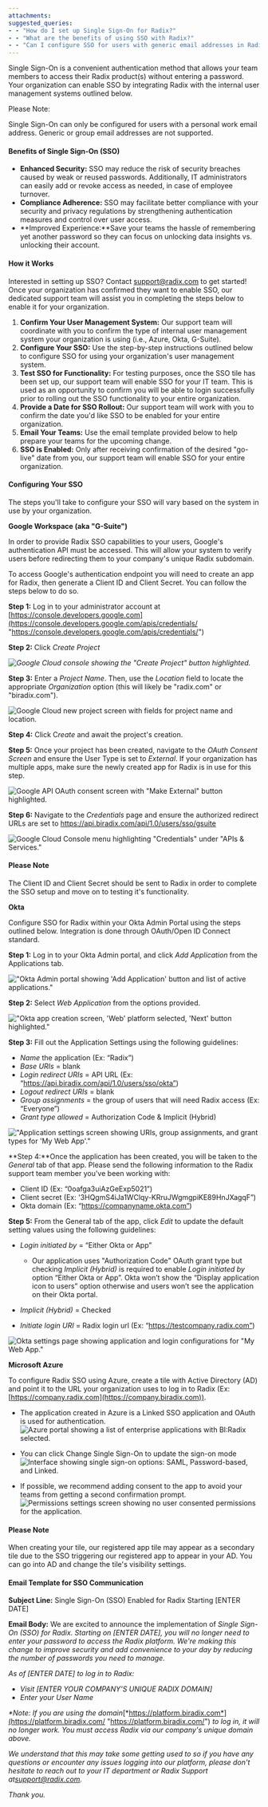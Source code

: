```yaml
---
attachments: 
suggested_queries:
- - "How do I set up Single Sign-On for Radix?"
- - "What are the benefits of using SSO with Radix?"
- - "Can I configure SSO for users with generic email addresses in Radix?"
---
```

Single Sign-On is a convenient authentication method that allows your team members to access their Radix product(s) without entering a password. Your organization can enable SSO by integrating Radix with the internal user management systems outlined below.

Please Note:

Single Sign-On can only be configured for users with a personal work email address. Generic or group email addresses are not supported.

#### Benefits of Single Sign-On (SSO)

* **Enhanced Security:** SSO may reduce the risk of security breaches caused by weak or reused passwords. Additionally, IT administrators can easily add or revoke access as needed, in case of employee turnover.
* **Compliance Adherence:** SSO may facilitate better compliance with your security and privacy regulations by strengthening authentication measures and control over user access.
* **Improved Experience:**Save your teams the hassle of remembering yet another password so they can focus on unlocking data insights vs. unlocking their account.

#### How it Works

Interested in setting up SSO? Contact [support@radix.com](mailto:support@radix.com) to get started! Once your organization has confirmed they want to enable SSO, our dedicated support team will assist you in completing the steps below to enable it for your organization.

1. **Confirm Your User Management System:** Our support team will coordinate with you to confirm the type of internal user management system your organization is using (i.e., Azure, Okta, G-Suite).
2. **Configure Your SSO:** Use the step-by-step instructions outlined below to configure SSO for using your organization's user management system.
3. **Test SSO for Functionality:** For testing purposes, once the SSO tile has been set up, our support team will enable SSO for your IT team. This is used as an opportunity to confirm you will be able to login successfully prior to rolling out the SSO functionality to your entire organization.
4. **Provide a Date for SSO Rollout:** Our support team will work with you to confirm the date you'd like SSO to be enabled for your entire organization.
5. **Email Your Teams:** Use the email template provided below to help prepare your teams for the upcoming change.
6. **SSO is Enabled:** Only after receiving confirmation of the desired "go-live" date from you, our support team will enable SSO for your entire organization.

#### Configuring Your SSO

The steps you'll take to configure your SSO will vary based on the system in use by your organization.

**Google Workspace (aka "G-Suite")**

In order to provide Radix SSO capabilities to your users, Google's authentication API must be accessed. This will allow your system to verify users before redirecting them to your company's unique Radix subdomain.

To access Google's authentication endpoint you will need to create an app for Radix, then generate a Client ID and Client Secret. You can follow the steps below to do so.

**Step 1:** Log in to your administrator account at [https://console.developers.google.com](https://console.developers.google.com/apis/credentials/ "https://console.developers.google.com/apis/credentials/")

**Step 2:** Click *Create Project*

*![Google Cloud console showing the "Create Project" button highlighted.](attachments/17826866743693.png)*

**Step 3:** Enter a *Project Name*. Then, use the *Location* field to locate the appropriate *Organization* option (this will likely be "radix.com" or "biradix.com").

![Google Cloud new project screen with fields for project name and location.](attachments/17826862209677.png)

**Step 4:** Click C*reate* and await the project's creation.

**Step 5:** Once your project has been created, navigate to the *OAuth Consent Screen* and ensure the User Type is set to *External*. If your organization has multiple apps, make sure the newly created app for Radix is in use for this step.

![Google API OAuth consent screen with "Make External" button highlighted.](attachments/17826934417421.png)

**Step 6:** Navigate to the *Credentials* page and ensure the authorized redirect URLs are set to <https://api.biradix.com/api/1.0/users/sso/gsuite>

![Google Cloud Console menu highlighting "Credentials" under "APIs & Services."](attachments/17932280778253.png)

#### Please Note

The Client ID and Client Secret should be sent to Radix in order to complete the SSO setup and move on to testing it's functionality.

**Okta**

Configure SSO for Radix within your Okta Admin Portal using the steps outlined below. Integration is done through OAuth/Open ID Connect standard.

**Step 1:** Log in to your Okta Admin portal, and click *Add Application* from the Applications tab.

!["Okta Admin portal showing 'Add Application' button and list of active applications."](attachments/17827576620557.png)

**Step 2:** Select *Web Application* from the options provided.

!["Okta app creation screen, 'Web' platform selected, 'Next' button highlighted."](attachments/17827576628749.png)

**Step 3:** Fill out the Application Settings using the following guidelines:

* *Name* the application (Ex: “Radix”)
* *Base URIs* = blank
* *Login redirect URIs* = API URL (Ex: “https://api.biradix.com/api/1.0/users/sso/okta”)
* *Logout redirect URIs* = blank
* *Group assignments* = the group of users that will need Radix access (Ex: “Everyone”)
* *Grant type allowed* = Authorization Code & Implicit (Hybrid)

!["Application settings screen showing URIs, group assignments, and grant types for 'My Web App'."](attachments/17827576632845.png)

**Step 4:**Once the application has been created, you will be taken to the *General* tab of that app. Please send the following information to the Radix support team member you've been working with:

* Client ID (Ex: “0oafga3uiAzGeExp5021”)
* Client secret (Ex: '3HQgmS4iJa1WClqy-KRruJWgmgpiKE89HnJXagqF”)
* Okta domain (Ex: “https://companyname.okta.com”)

**Step 5:** From the General tab of the app, click *Edit* to update the default setting values using the following guidelines:

* *Login initiated by* = “Either Okta or App”

  + Our application uses "Authorization Code" OAuth grant type but checking *Implicit (Hybrid)* is required to enable *Login initiated by* option “Either Okta or App”. Okta won’t show the “Display application icon to users” option otherwise and users won’t see the application on their Okta portal.
* *Implicit (Hybrid)* = Checked
* *Initiate login URI* = Radix login url (Ex: “https://testcompany.radix.com”)

![Okta settings page showing application and login configurations for "My Web App."](attachments/17827589098381.png)

**Microsoft Azure**

To configure Radix SSO using Azure, create a tile with Active Directory (AD) and point it to the URL your organization uses to log in to Radix (Ex: [https://company.radix.com](https://company.biradix.com)).

* The application created in Azure is a Linked SSO application and OAuth is used for authentication. ![Azure portal showing a list of enterprise applications with BI:Radix selected.](attachments/17829685401229.png)
* You can click Change Single Sign-On to update the sign-on mode![Interface showing single sign-on options: SAML, Password-based, and Linked.](attachments/17829681525005.png)

* If possible, we recommend adding consent to the app to avoid your teams from getting a second confirmation prompt. ![Permissions settings screen showing no user consented permissions for the application.](attachments/17829699786509.png)

#### Please Note

When creating your tile, our registered app tile may appear as a secondary tile due to the SSO triggering our registered app to appear in your AD. You can go into AD and change the tile's visibility settings.

#### Email Template for SSO Communication

**Subject Line:** Single Sign-On (SSO) Enabled for Radix Starting [ENTER DATE]

**Email Body:** We are excited to announce the implementation of *Single Sign-On (SSO) for Radix. Starting on [ENTER DATE], you will no longer need to enter your password to access the Radix platform. We're making this change to improve security and add convenience to your day by reducing the number of passwords you need to manage.*

*As of [ENTER DATE] to log in to Radix:*

* *Visit [ENTER YOUR COMPANY'S UNIQUE RADIX DOMAIN]*
* *Enter your User Name*

*\*Note: If you are using the domain*[*https://platform.biradix.com*](https://platform.biradix.com/ "https://platform.biradix.com/") *to log in, it will no longer work. You must access Radix via our company's unique domain above.*

*We understand that this may take some getting used to so if you have any questions or encounter any issues logging into our platform, please don't hesitate to reach out to your IT department or Radix Support at*[*support@radix.com*](mailto:support@radix.com "mailto:support@radix.com")*.*

*Thank you.*